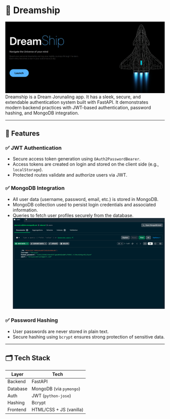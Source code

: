 # 🌌 Dreamship

![alt text](/images/page.png)
Dreamship is a Dream Jorunaling app. It has a sleek, secure, and extendable authentication system built with FastAPI. It demonstrates modern backend practices with JWT-based authentication, password hashing, and MongoDB integration.

---

## 🔧 Features

### ✅ JWT Authentication  
- Secure access token generation using `OAuth2PasswordBearer`.
- Access tokens are created on login and stored on the client side (e.g., `localStorage`).
- Protected routes validate and authorize users via JWT.

### ✅ MongoDB Integration  
- All user data (username, password, email, etc.) is stored in MongoDB.
- MongoDB collection used to persist login credentials and associated information.
- Queries to fetch user profiles securely from the database.
![alt text](/images/mongodb.png)

### ✅ Password Hashing  
- User passwords are never stored in plain text.
- Secure hashing using `bcrypt` ensures strong protection of sensitive data.

---

## 🗂️ Tech Stack

| Layer        | Tech           |
|--------------|----------------|
| Backend      | FastAPI        |
| Database     | MongoDB (via `pymongo`) |
| Auth         | JWT (`python-jose`) |
| Hashing      | Bcrypt         |
| Frontend     | HTML/CSS + JS (vanilla) |




